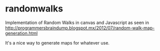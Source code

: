 randomwalks
===========

Implementation of Random Walks in canvas and Javascript as seen in http://programmersbraindump.blogspot.mx/2012/07/random-walk-map-generation.html

It's a nice way to generate maps for whatever use.